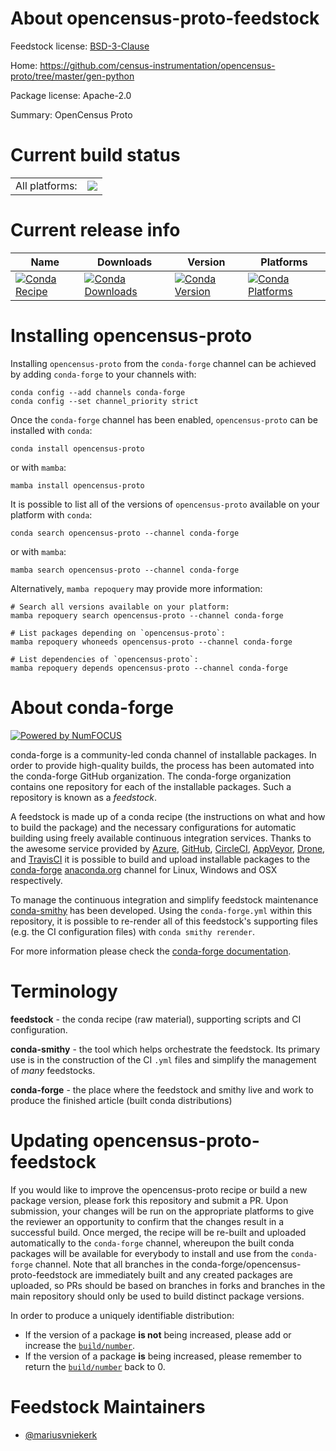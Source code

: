 About opencensus-proto-feedstock
================================

Feedstock license: [BSD-3-Clause](https://github.com/conda-forge/opencensus-proto-feedstock/blob/main/LICENSE.txt)

Home: https://github.com/census-instrumentation/opencensus-proto/tree/master/gen-python

Package license: Apache-2.0

Summary: OpenCensus Proto

Current build status
====================


<table><tr><td>All platforms:</td>
    <td>
      <a href="https://dev.azure.com/conda-forge/feedstock-builds/_build/latest?definitionId=13885&branchName=main">
        <img src="https://dev.azure.com/conda-forge/feedstock-builds/_apis/build/status/opencensus-proto-feedstock?branchName=main">
      </a>
    </td>
  </tr>
</table>

Current release info
====================

| Name | Downloads | Version | Platforms |
| --- | --- | --- | --- |
| [![Conda Recipe](https://img.shields.io/badge/recipe-opencensus--proto-green.svg)](https://anaconda.org/conda-forge/opencensus-proto) | [![Conda Downloads](https://img.shields.io/conda/dn/conda-forge/opencensus-proto.svg)](https://anaconda.org/conda-forge/opencensus-proto) | [![Conda Version](https://img.shields.io/conda/vn/conda-forge/opencensus-proto.svg)](https://anaconda.org/conda-forge/opencensus-proto) | [![Conda Platforms](https://img.shields.io/conda/pn/conda-forge/opencensus-proto.svg)](https://anaconda.org/conda-forge/opencensus-proto) |

Installing opencensus-proto
===========================

Installing `opencensus-proto` from the `conda-forge` channel can be achieved by adding `conda-forge` to your channels with:

```
conda config --add channels conda-forge
conda config --set channel_priority strict
```

Once the `conda-forge` channel has been enabled, `opencensus-proto` can be installed with `conda`:

```
conda install opencensus-proto
```

or with `mamba`:

```
mamba install opencensus-proto
```

It is possible to list all of the versions of `opencensus-proto` available on your platform with `conda`:

```
conda search opencensus-proto --channel conda-forge
```

or with `mamba`:

```
mamba search opencensus-proto --channel conda-forge
```

Alternatively, `mamba repoquery` may provide more information:

```
# Search all versions available on your platform:
mamba repoquery search opencensus-proto --channel conda-forge

# List packages depending on `opencensus-proto`:
mamba repoquery whoneeds opencensus-proto --channel conda-forge

# List dependencies of `opencensus-proto`:
mamba repoquery depends opencensus-proto --channel conda-forge
```


About conda-forge
=================

[![Powered by
NumFOCUS](https://img.shields.io/badge/powered%20by-NumFOCUS-orange.svg?style=flat&colorA=E1523D&colorB=007D8A)](https://numfocus.org)

conda-forge is a community-led conda channel of installable packages.
In order to provide high-quality builds, the process has been automated into the
conda-forge GitHub organization. The conda-forge organization contains one repository
for each of the installable packages. Such a repository is known as a *feedstock*.

A feedstock is made up of a conda recipe (the instructions on what and how to build
the package) and the necessary configurations for automatic building using freely
available continuous integration services. Thanks to the awesome service provided by
[Azure](https://azure.microsoft.com/en-us/services/devops/), [GitHub](https://github.com/),
[CircleCI](https://circleci.com/), [AppVeyor](https://www.appveyor.com/),
[Drone](https://cloud.drone.io/welcome), and [TravisCI](https://travis-ci.com/)
it is possible to build and upload installable packages to the
[conda-forge](https://anaconda.org/conda-forge) [anaconda.org](https://anaconda.org/)
channel for Linux, Windows and OSX respectively.

To manage the continuous integration and simplify feedstock maintenance
[conda-smithy](https://github.com/conda-forge/conda-smithy) has been developed.
Using the ``conda-forge.yml`` within this repository, it is possible to re-render all of
this feedstock's supporting files (e.g. the CI configuration files) with ``conda smithy rerender``.

For more information please check the [conda-forge documentation](https://conda-forge.org/docs/).

Terminology
===========

**feedstock** - the conda recipe (raw material), supporting scripts and CI configuration.

**conda-smithy** - the tool which helps orchestrate the feedstock.
                   Its primary use is in the construction of the CI ``.yml`` files
                   and simplify the management of *many* feedstocks.

**conda-forge** - the place where the feedstock and smithy live and work to
                  produce the finished article (built conda distributions)


Updating opencensus-proto-feedstock
===================================

If you would like to improve the opencensus-proto recipe or build a new
package version, please fork this repository and submit a PR. Upon submission,
your changes will be run on the appropriate platforms to give the reviewer an
opportunity to confirm that the changes result in a successful build. Once
merged, the recipe will be re-built and uploaded automatically to the
`conda-forge` channel, whereupon the built conda packages will be available for
everybody to install and use from the `conda-forge` channel.
Note that all branches in the conda-forge/opencensus-proto-feedstock are
immediately built and any created packages are uploaded, so PRs should be based
on branches in forks and branches in the main repository should only be used to
build distinct package versions.

In order to produce a uniquely identifiable distribution:
 * If the version of a package **is not** being increased, please add or increase
   the [``build/number``](https://docs.conda.io/projects/conda-build/en/latest/resources/define-metadata.html#build-number-and-string).
 * If the version of a package **is** being increased, please remember to return
   the [``build/number``](https://docs.conda.io/projects/conda-build/en/latest/resources/define-metadata.html#build-number-and-string)
   back to 0.

Feedstock Maintainers
=====================

* [@mariusvniekerk](https://github.com/mariusvniekerk/)

